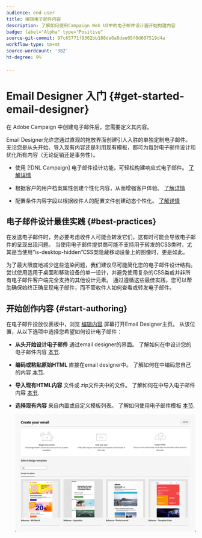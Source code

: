 ```yaml
---
audience: end-user
title: 编辑电子邮件内容
description: 了解如何使用Campaign Web UI中的电子邮件设计器开始构建内容
badge: label="Alpha" type="Positive"
source-git-commit: 97c65771f9302bb188de0a8dae05f0d607519d4a
workflow-type: tm+mt
source-wordcount: '382'
ht-degree: 9%

---
```


# Email Designer 入门 {#get-started-email-designer}

在 Adobe Campaign 中创建电子邮件后，您需要定义其内容。

Email Designer允许您通过直观的拖放界面创建引人入胜的单独定制电子邮件。 无论您是从头开始、导入现有内容还是利用现有模板，都可为每封电子邮件设计和优化所有内容（无论促销还是事务性）。

<!--Built to deliver HTML optimized for responsive design, the Email Designer allows you to easily define and apply visibility conditions and dynamic content to an email, template, or fragment directly through the user interface. You can seamlessly switch between the drag and drop interface and HTML code at the click of a button.

The Email Designer allows you to create email content and email content templates. It is compatible with simple emails, transactional emails, A/B test emails, multilingual emails, and recurring emails.-->

* 使用 [!DNL Campaign] 电子邮件设计功能，可轻松构建响应式电子邮件。 [了解详情](create-email-content.md)

* 根据客户的用户档案属性创建个性化内容，从而增强客户体验。 [了解详情](../personalization/personalize.md)

* 配置条件内容字段以根据收件人的配置文件创建动态个性化。 [了解详情](../personalization/conditions.md)

## 电子邮件设计最佳实践 {#best-practices}

在发送电子邮件时，务必要考虑收件人可能会转发它们，这有时可能会导致电子邮件的呈现出现问题。 当使用电子邮件提供商可能不支持用于转发的CSS类时，尤其是当使用“is-desktop-hidden”CSS类隐藏移动设备上的图像时，更是如此。

为了最大限度地减少这些渲染问题，我们建议尽可能简化您的电子邮件设计结构。 尝试使用适用于桌面和移动设备的单一设计，并避免使用复杂的CSS类或并非所有电子邮件客户端完全支持的其他设计元素。 通过遵循这些最佳实践，您可以帮助确保始终正确呈现电子邮件，而不管收件人如何查看或转发电子邮件。

## 开始创作内容 {#start-authoring}

在电子邮件投放仪表板中，浏览 [编辑内容](edit-content.md) 屏幕打开Email Designer主页。 从该位置，从以下选项中选择您希望如何设计电子邮件：

* **从头开始设计电子邮件** 通过email designer的界面。 了解如何在中设计您的电子邮件内容 [本节](create-email-content.md).

* **编码或粘贴原始HTML** 直接在email designer中。 了解如何在中编码您自己的内容 [本节](code-content.md).

* **导入现有HTML内容** 文件或.zip文件夹中的文件。 了解如何在中导入电子邮件内容 [本节](existing-content.md).

* **选择现有内容** 来自内置或自定义模板列表。 了解如何使用电子邮件模板 [本节](email-templates.md).

  ![](assets/email_designer_create_options.png)

